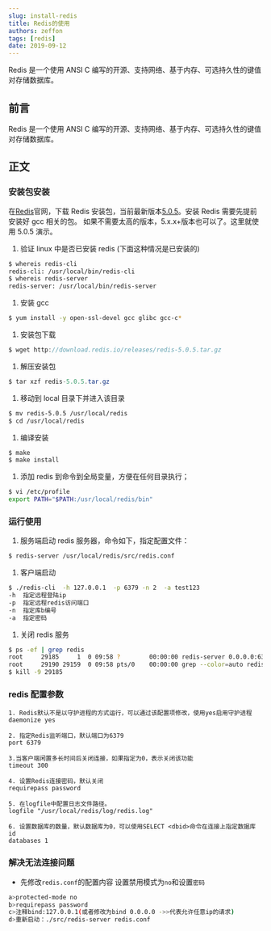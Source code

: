 ```yaml
---
slug: install-redis
title: Redis的使用
authors: zeffon
tags: [redis]
date: 2019-09-12
---
```


Redis 是一个使用 ANSI C 编写的开源、支持网络、基于内存、可选持久性的键值对存储数据库。

<!--truncate-->

## 前言

Redis 是一个使用 ANSI C 编写的开源、支持网络、基于内存、可选持久性的键值对存储数据库。

## 正文

### 安装包安装

在[Redis](https://redis.io/)官网，下载 Redis 安装包，当前最新版本[5.0.5](http://download.redis.io/releases/redis-5.0.5.tar.gz)。安装 Redis 需要先提前安装好 gcc 相关的包。
如果不需要太高的版本，5.x.x+版本也可以了。这里就使用 5.0.5 演示。

1. 验证 linux 中是否已安装 redis (下面这种情况是已安装的)

```sh
$ whereis redis-cli
redis-cli: /usr/local/bin/redis-cli
$ whereis redis-server
redis-server: /usr/local/bin/redis-server
```

1. 安装 gcc

```sh
$ yum install -y open-ssl-devel gcc glibc gcc-c*
```

1. 安装包下载

```java
$ wget http://download.redis.io/releases/redis-5.0.5.tar.gz
```

1. 解压安装包

```java
$ tar xzf redis-5.0.5.tar.gz
```

1. 移动到 local 目录下并进入该目录

```bash
$ mv redis-5.0.5 /usr/local/redis
$ cd /usr/local/redis
```

1. 编译安装

```bash
$ make
$ make install
```

1. 添加 redis 到命令到全局变量，方便在任何目录执行；

```bash
$ vi /etc/profile
export PATH="$PATH:/usr/local/redis/bin"
```

### 运行使用

1. 服务端启动 redis 服务器，命令如下，指定配置文件：

```bash
$ redis-server /usr/local/redis/src/redis.conf
```

1. 客户端启动

```bash
$ ./redis-cli  -h 127.0.0.1  -p 6379 -n 2  -a test123
-h  指定远程登陆ip
-p  指定远程redis访问端口
-n  指定库b编号
-a  指定密码
```

1. 关闭 redis 服务

```bash
$ ps -ef | grep redis
root     29185     1  0 09:58 ?        00:00:00 redis-server 0.0.0.0:6379
root     29190 29159  0 09:58 pts/0    00:00:00 grep --color=auto redis
$ kill -9 29185
```

### redis 配置参数

```shell
1. Redis默认不是以守护进程的方式运行，可以通过该配置项修改，使用yes启用守护进程
daemonize yes

2. 指定Redis监听端口，默认端口为6379
port 6379

3.当客户端闲置多长时间后关闭连接，如果指定为0，表示关闭该功能
timeout 300

4. 设置Redis连接密码，默认关闭
requirepass password

5. 在logfile中配置日志文件路径。
logfile "/usr/local/redis/log/redis.log"

6. 设置数据库的数量，默认数据库为0，可以使用SELECT <dbid>命令在连接上指定数据库id
databases 1
```

### 解决无法连接问题

- 先修改`redis.conf`的配置内容
  设置禁用模式为`no`和设置`密码`

```bash
a>protected-mode no
b>requirepass password
c>注释bind:127.0.0.1(或者修改为bind 0.0.0.0 ->>代表允许任意ip的请求)
d>重新启动：./src/redis-server redis.conf
```
